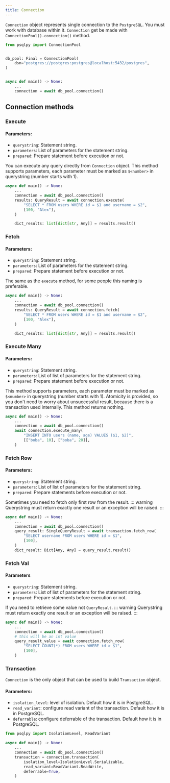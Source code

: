 ```yaml
---
title: Connection
---
```


`Connection` object represents single connection to the `PostgreSQL`. You must work with database within it.
`Connection` get be made with `ConnectionPool().connection()` method.

```python
from psqlpy import ConnectionPool


db_pool: Final = ConnectionPool(
    dsn="postgres://postgres:postgres@localhost:5432/postgres",
)


async def main() -> None:
    ...
    connection = await db_pool.connection()
```

## Connection methods

### Execute

#### Parameters:

- `querystring`: Statement string.
- `parameters`: List of parameters for the statement string.
- `prepared`: Prepare statement before execution or not.

You can execute any query directly from `Connection` object.
This method supports parameters, each parameter must be marked as `$<number>` in querystring (number starts with 1).

```python
async def main() -> None:
    ...
    connection = await db_pool.connection()
    results: QueryResult = await connection.execute(
        "SELECT * FROM users WHERE id = $1 and username = $2",
        [100, "Alex"],
    )

    dict_results: list[dict[str, Any]] = results.result()
```

### Fetch

#### Parameters:

- `querystring`: Statement string.
- `parameters`: List of parameters for the statement string.
- `prepared`: Prepare statement before execution or not.

The same as the `execute` method, for some people this naming is preferable.

```python
async def main() -> None:
    ...
    connection = await db_pool.connection()
    results: QueryResult = await connection.fetch(
        "SELECT * FROM users WHERE id = $1 and username = $2",
        [100, "Alex"],
    )

    dict_results: list[dict[str, Any]] = results.result()
```

### Execute Many

#### Parameters:

- `querystring`: Statement string.
- `parameters`: List of list of parameters for the statement string.
- `prepared`: Prepare statement before execution or not.

This method supports parameters, each parameter must be marked as `$<number>` in querystring (number starts with 1).
Atomicity is provided, so you don't need to worry about unsuccessful result, because there is a transaction used internally.
This method returns nothing.

```python
async def main() -> None:
    ...
    connection = await db_pool.connection()
    await connection.execute_many(
        "INSERT INTO users (name, age) VALUES ($1, $2)",
        [["boba", 10], ["boba", 20]],
    )
```

### Fetch Row

#### Parameters:

- `querystring`: Statement string.
- `parameters`: List of list of parameters for the statement string.
- `prepared`: Prepare statements before execution or not.

Sometimes you need to fetch only first row from the result.
::: warning
Querystring must return exactly one result or an exception will be raised.
:::

```python
async def main() -> None:
    ...
    connection = await db_pool.connection()
    query_result: SingleQueryResult = await transaction.fetch_row(
        "SELECT username FROM users WHERE id = $1",
        [100],
    )
    dict_result: Dict[Any, Any] = query_result.result()
```

### Fetch Val

#### Parameters

- `querystring`: Statement string.
- `parameters`: List of list of parameters for the statement string.
- `prepared`: Prepare statements before execution or not.

If you need to retrieve some value not `QueryResult`.
::: warning
Querystring must return exactly one result or an exception will be raised.
:::

```python
async def main() -> None:
    ...
    connection = await db_pool.connection()
    # this will be an int value
    query_result_value = await connection.fetch_row(
        "SELECT COUNT(*) FROM users WHERE id > $1",
        [100],
    )
```

### Transaction

`Connection` is the only object that can be used to build `Transaction` object.

#### Parameters:

- `isolation_level`: level of isolation. Default how it is in PostgreSQL.
- `read_variant`: configure read variant of the transaction. Default how it is in PostgreSQL.
- `deferrable`: configure deferrable of the transaction. Default how it is in PostgreSQL.

```python
from psqlpy import IsolationLevel, ReadVariant

async def main() -> None:
    ...
    connection = await db_pool.connection()
    transaction = connection.transaction(
        isolation_level=IsolationLevel.Serializable,
        read_variant=ReadVariant.ReadWrite,
        deferrable=True,
    )
```
